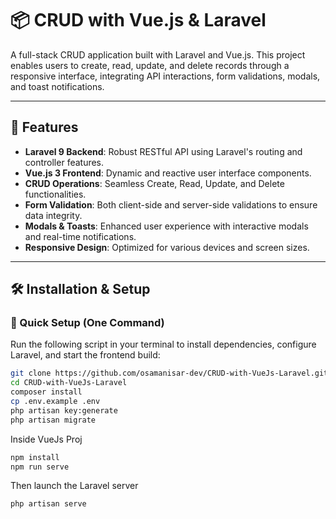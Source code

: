 # 📦 CRUD with Vue.js & Laravel

A full-stack CRUD application built with Laravel and Vue.js. This project enables users to create, read, update, and delete records through a responsive interface, integrating API interactions, form validations, modals, and toast notifications.

---

## 🚀 Features

- **Laravel 9 Backend**: Robust RESTful API using Laravel's routing and controller features.
- **Vue.js 3 Frontend**: Dynamic and reactive user interface components.
- **CRUD Operations**: Seamless Create, Read, Update, and Delete functionalities.
- **Form Validation**: Both client-side and server-side validations to ensure data integrity.
- **Modals & Toasts**: Enhanced user experience with interactive modals and real-time notifications.
- **Responsive Design**: Optimized for various devices and screen sizes.

---

## 🛠️ Installation & Setup

### 🧰 Quick Setup (One Command)

Run the following script in your terminal to install dependencies, configure Laravel, and start the frontend build:

```bash
git clone https://github.com/osamanisar-dev/CRUD-with-VueJs-Laravel.git
cd CRUD-with-VueJs-Laravel
composer install
cp .env.example .env
php artisan key:generate
php artisan migrate
```

Inside VueJs Proj
```bash
npm install
npm run serve
```

Then launch the Laravel server
```bash
php artisan serve
```
